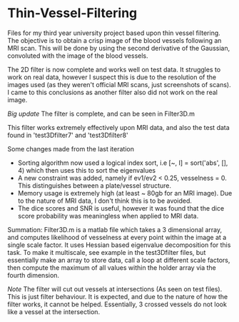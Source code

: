 # Thin-Vessel-Filtering
Files for my third year university project based upon thin vessel filtering. The objective is to obtain a crisp image of the blood vessels following an MRI scan. This will be done by using the second derivative of the Gaussian, convoluted with the image of the blood vessels.

The 2D filter is now complete and works well on test data. It struggles to work on real data, however I suspect this is due to the resolution of the images used (as they weren't official MRI scans, just screenshots of scans). I came to this conclusions as another filter also did not work on the real image.

*Big update*
The filter is complete, and can be seen in Filter3D.m

This filter works extremely effectively upon MRI data, and also the test data found in 'test3Dfilter7' and 'test3Dfilter8'

Some changes made from the last iteration
- Sorting algorithm now used a logical index sort, i.e [~, I] = sort('abs', [], 4) which then uses this to sort the eigenvalues
- A new constraint was added, namely if ev1/ev2 < 0.25, vesselness = 0. This distinguishes between a plate/vessel structure.
- Memory usage is extremely high (at least ~ 80gb for an MRI image). Due to the nature of MRI data, I don't think this is to be avoided.
- The dice scores and SNR is useful, however it was found that the dice score probability was meaningless when applied to MRI data.


Summation:
Filter3D.m is a matlab file which takes a 3 dimensional array, and computes likelihood of vesselness at every point within the image at a single scale factor. It uses Hessian based eigenvalue decomposition for this task. To make it multiscale, see example in the test3Dfilter files, but essentially make an array to store data, call a loop at different scale factors, then compute the maximum of all values within the holder array via the fourth dimension.

*Note*
The filter will cut out vessels at intersections (As seen on test files). This is just filter behaviour. It is expected, and due to the nature of how the filter works, it cannot be helped. Essentially, 3 crossed vessels do not look like a vessel at the intersection.
